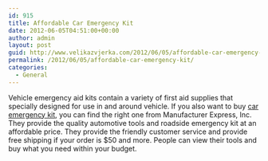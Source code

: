 ```yaml
---
id: 915
title: Affordable Car Emergency Kit
date: 2012-06-05T04:51:00+00:00
author: admin
layout: post
guid: http://www.velikazvjerka.com/2012/06/05/affordable-car-emergency-kit/
permalink: /2012/06/05/affordable-car-emergency-kit/
categories:
  - General
---
```

Vehicle emergency aid kits contain a variety of first aid supplies that specially designed for use in and around vehicle. If you also want to buy [car emergency kit](http://www.mfrexpress.com/roadside-emergency-kit-40-pc-p-857.html), you can find the right one from Manufacturer Express, Inc. They provide the quality automotive tools and roadside emergency kit at an affordable price. They provide the friendly customer service and provide free shipping if your order is $50 and more. People can view their tools and buy what you need within your budget.